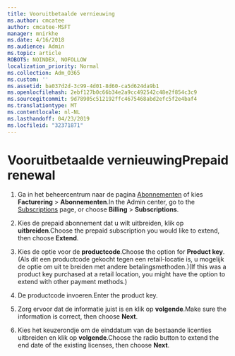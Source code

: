 ```yaml
---
title: Vooruitbetaalde vernieuwing
ms.author: cmcatee
author: cmcatee-MSFT
manager: mnirkhe
ms.date: 4/16/2018
ms.audience: Admin
ms.topic: article
ROBOTS: NOINDEX, NOFOLLOW
localization_priority: Normal
ms.collection: Adm_O365
ms.custom: ''
ms.assetid: ba037d2d-3c99-4d01-8d60-ca5d624da9b1
ms.openlocfilehash: 2ebf127b0c66b34e2a9cc492542c48e2f854c3c9
ms.sourcegitcommit: 9d78905c512192ffc4675468abd2efc5f2e4baf4
ms.translationtype: MT
ms.contentlocale: nl-NL
ms.lasthandoff: 04/23/2019
ms.locfileid: "32371871"
---
```

# <a name="prepaid-renewal"></a><span data-ttu-id="47cba-102">Vooruitbetaalde vernieuwing</span><span class="sxs-lookup"><span data-stu-id="47cba-102">Prepaid renewal</span></span>

1. <span data-ttu-id="47cba-103">Ga in het beheercentrum naar de pagina [Abonnementen](https://go.microsoft.com/fwlink/p/?linkid=842054) of kies **Facturering** \> **Abonnementen**.</span><span class="sxs-lookup"><span data-stu-id="47cba-103">In the Admin center, go to the [Subscriptions](https://go.microsoft.com/fwlink/p/?linkid=842054) page, or choose **Billing** \> **Subscriptions**.</span></span>
    
2. <span data-ttu-id="47cba-104">Kies de prepaid abonnement dat u wilt uitbreiden, klik op **uitbreiden**.</span><span class="sxs-lookup"><span data-stu-id="47cba-104">Choose the prepaid subscription you would like to extend, then choose **Extend**.</span></span>
    
3. <span data-ttu-id="47cba-105">Kies de optie voor de **productcode**.</span><span class="sxs-lookup"><span data-stu-id="47cba-105">Choose the option for **Product key**.</span></span> <span data-ttu-id="47cba-106">(Als dit een productcode gekocht tegen een retail-locatie is, u mogelijk de optie om uit te breiden met andere betalingsmethoden.)</span><span class="sxs-lookup"><span data-stu-id="47cba-106">(If this was a product key purchased at a retail location, you might have the option to extend with other payment methods.)</span></span>
    
4. <span data-ttu-id="47cba-107">De productcode invoeren.</span><span class="sxs-lookup"><span data-stu-id="47cba-107">Enter the product key.</span></span>
    
5. <span data-ttu-id="47cba-108">Zorg ervoor dat de informatie juist is en klik op **volgende**.</span><span class="sxs-lookup"><span data-stu-id="47cba-108">Make sure the information is correct, then choose **Next**.</span></span>
    
6. <span data-ttu-id="47cba-109">Kies het keuzerondje om de einddatum van de bestaande licenties uitbreiden en klik op **volgende**.</span><span class="sxs-lookup"><span data-stu-id="47cba-109">Choose the radio button to extend the end date of the existing licenses, then choose **Next**.</span></span>
    

